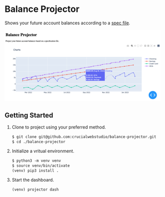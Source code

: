 # Balance Projector

Shows your future account balances according to a [spec file](balance-projector.dist.yml).

<img src="https://github.com/crucialwebstudio/balance-projector/blob/main/screenshot.png?raw=true" alt="Balance Projector" style="max-width: 100%"/>

## Getting Started

1. Clone to project using your preferred method.
   ```shell
   $ git clone git@github.com:crucialwebstudio/balance-projector.git
   $ cd ./balance-projector
   ```
2. Initialize a vritual environment.
   ```shell
   $ python3 -m venv venv
   $ source venv/bin/activate
   (venv) pip3 install .
   ```

3. Start the dashboard.
   ```shell
   (venv) projector dash
   ```